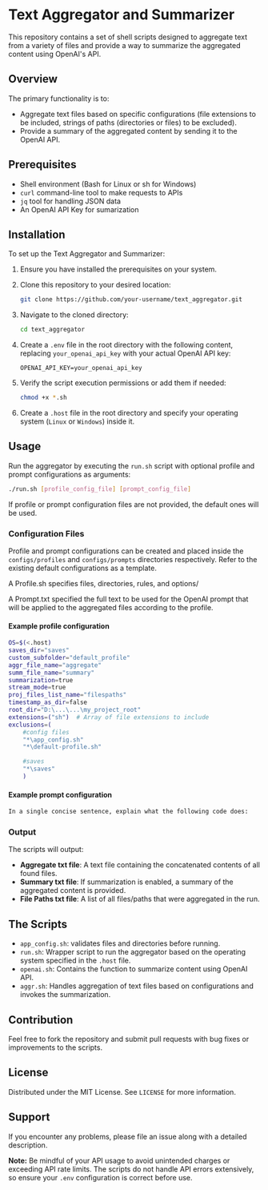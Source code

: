 # Text Aggregator and Summarizer

This repository contains a set of shell scripts designed to aggregate text from a variety of files and provide a way to summarize the aggregated content using OpenAI's API.

## Overview

The primary functionality is to:
- Aggregate text files based on specific configurations (file extensions to be included, strings of paths (directories or files) to be excluded).
- Provide a summary of the aggregated content by sending it to the OpenAI API.

## Prerequisites

- Shell environment (Bash for Linux or sh for Windows)
- `curl` command-line tool to make requests to APIs
- `jq` tool for handling JSON data
- An OpenAI API Key for sumarization

## Installation

To set up the Text Aggregator and Summarizer:

1. Ensure you have installed the prerequisites on your system.
2. Clone this repository to your desired location:

    ```bash
    git clone https://github.com/your-username/text_aggregator.git
    ```

3. Navigate to the cloned directory:

    ```bash
    cd text_aggregator
    ```

4. Create a `.env` file in the root directory with the following content, replacing `your_openai_api_key` with your actual OpenAI API key:

    ```plaintext
    OPENAI_API_KEY=your_openai_api_key
    ```

5. Verify the script execution permissions or add them if needed:

    ```bash
    chmod +x *.sh
    ```

6. Create a `.host` file in the root directory and specify your operating system (`Linux` or `Windows`) inside it.

## Usage

Run the aggregator by executing the `run.sh` script with optional profile and prompt configurations as arguments:

```bash
./run.sh [profile_config_file] [prompt_config_file]
```

If profile or prompt configuration files are not provided, the default ones will be used.

### Configuration Files

Profile and prompt configurations can be created and placed inside the `configs/profiles` and `configs/prompts` directories respectively. Refer to the existing default configurations as a template.

A Profile.sh specifies files, directories, rules, and options/

A Prompt.txt specified the full text to be used for the OpenAI prompt that will be applied to the aggregated files according to the profile.

#### Example profile configuration

```bash
OS=$(<.host)
saves_dir="saves"
custom_subfolder="default_profile"
aggr_file_name="aggregate"
summ_file_name="summary"
summarization=true
stream_mode=true
proj_files_list_name="filespaths"
timestamp_as_dir=false
root_dir="D:\...\...\my_project_root"
extensions=("sh")  # Array of file extensions to include
exclusions=(
    #config files
    "*\app_config.sh"
    "*\default-profile.sh"

    #saves
    "*\saves"
    ) 
```

#### Example prompt configuration

```txt
In a single concise sentence, explain what the following code does:
```

### Output

The scripts will output:

- **Aggregate txt file**: A text file containing the concatenated contents of all found files.
- **Summary txt file**: If summarization is enabled, a summary of the aggregated content is provided.
- **File Paths txt file**: A list of all files/paths that were aggregated in the run.

## The Scripts

- `app_config.sh`: validates files and directories before running.
- `run.sh`: Wrapper script to run the aggregator based on the operating system specified in the `.host` file.
- `openai.sh`: Contains the function to summarize content using OpenAI API.
- `aggr.sh`: Handles aggregation of text files based on configurations and invokes the summarization.

## Contribution

Feel free to fork the repository and submit pull requests with bug fixes or improvements to the scripts.

## License

Distributed under the MIT License. See `LICENSE` for more information.

## Support

If you encounter any problems, please file an issue along with a detailed description.

**Note:** Be mindful of your API usage to avoid unintended charges or exceeding API rate limits. The scripts do not handle API errors extensively, so ensure your `.env` configuration is correct before use.